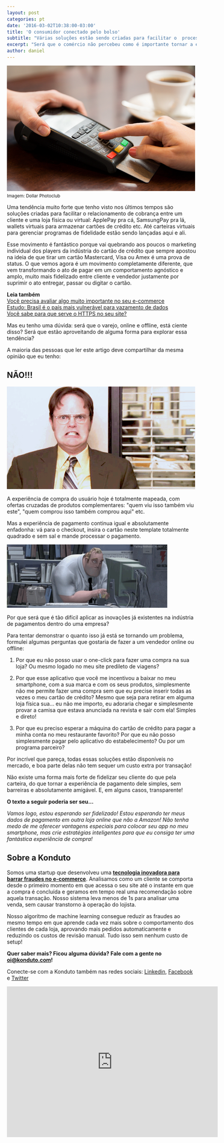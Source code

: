 ```yaml
---
layout: post
categories: pt
date: '2016-03-02T10:38:00-03:00'
title: 'O consumidor conectado pelo bolso'
subtitle: "Várias soluções estão sendo criadas para facilitar o  processo de pagamento, mas o comércio não tem explorado esse movimento"
excerpt: "Será que o comércio não percebeu como é importante tornar a experiência de pagamento agradável ao consumidor?"
author: daniel
---
```


![pagamento](/images/160303-payment.png)
<small>Imagem: Dollar Photoclub</small>

Uma tendência muito forte que tenho visto nos últimos tempos são soluções criadas para facilitar o relacionamento de cobrança entre um cliente e uma loja física ou virtual: ApplePay pra cá, SamsungPay pra lá, wallets virtuais para armazenar cartões de crédito etc. Até carteiras virtuais para gerenciar programas de fidelidade estão sendo lançadas aqui e ali. 

Esse movimento é fantástico porque vai quebrando aos poucos o marketing individual dos players da indústria do cartão de crédito que sempre apostou na ideia de que tirar um cartão Mastercard, Visa ou Amex é uma prova de status. O que vemos agora é um movimento completamente diferente, que vem transformando o ato de pagar em um comportamento agnóstico e amplo, muito mais fidelizado entre cliente e vendedor justamente por suprimir o ato entregar, passar ou digitar o cartão. 

**Leia também**  
[Você precisa avaliar algo muito importante no seu e-commerce](https://blog.konduto.com/pt/2016/01/avaliacao-importante-ecommerce/?utm_source=konduto&utm_medium=blog&utm_campaign=conteudo)  
[Estudo: Brasil é o país mais vulnerável para vazamento de dados](https://blog.konduto.com/pt/2016/01/vazamento-dados-estudo-brasil/?utm_source=konduto&utm_medium=blog&utm_campaign=conteudo)  
[Você sabe para que serve o HTTPS no seu site?](https://blog.konduto.com/pt/2015/11/para-que-serve-o-https-no-seu-ecommerce/?utm_source=konduto&utm_medium=blog&utm_campaign=conteudo)

Mas eu tenho uma dúvida: será que o varejo, online e offline, está ciente disso? Será que estão aproveitando de alguma forma para explorar essa tendência?

A maioria das pessoas que ler este artigo deve compartilhar da mesma opinião que eu tenho: 

## NÃO!!!

![nop](/images/160303-no.gif)

A experiência de compra do usuário hoje é totalmente mapeada, com ofertas cruzadas de produtos complementares: "quem viu isso também viu este", "quem comprou isso também comprou aqui" etc. 

Mas a experiência de pagamento continua igual e absolutamente enfadonha: vá para o checkout, insira o cartão neste template totalmente quadrado e sem sal e mande processar o pagamento. 

![bored](/images/160303-bored.gif)

Por que será que é tão difícil aplicar as inovações já existentes na indústria de pagamentos dentro do uma empresa? 

Para tentar demonstrar o quanto isso já está se tornando um problema, formulei algumas perguntas que gostaria de fazer a um vendedor online ou offline:

1. Por que eu não posso usar o one-click para fazer uma compra na sua loja? Ou mesmo logado no meu site predileto de viagens?  

2. Por que esse aplicativo que você me incentivou a baixar no meu smartphone, com a sua marca e com os seus produtos, simplesmente não me permite fazer uma compra sem que eu precise inserir todas as vezes o meu cartão de crédito? Mesmo que seja para retirar em alguma loja física sua... eu não me importo, eu adoraria chegar e simplesmente provar a camisa que estava anunciada na revista e sair com ela! Simples e direto!

3. Por que eu preciso esperar a máquina do cartão de crédito para pagar a minha conta no meu restaurante favorito? Por que eu não posso simplesmente pagar pelo aplicativo do estabelecimento?  Ou por um programa parceiro?

Por incrível que pareça, todas essas soluções estão disponíveis no mercado, e boa parte delas não tem sequer um custo extra por transação!

Não existe uma forma mais forte de fidelizar seu cliente do que pela carteira, do que tornar a experiência de pagamento dele simples, sem barreiras e absolutamente amigável. E, em alguns casos, transparente!

**O texto a seguir poderia ser seu…**

*Vamos logo, estou esperando ser fidelizado! Estou esperando ter meus dados de pagamento em outra loja online que não a Amazon! Não tenha medo de me oferecer vantagens especiais para colocar seu app no meu smartphone, mas crie estratégias inteligentes para que eu consiga ter uma fantástica experiência de compra!*

## Sobre a Konduto  

Somos uma startup que desenvolveu uma **[tecnologia inovadora para barrar fraudes no e-commerce](http://konduto.com/?utm_source=konduto&utm_medium=blog&utm_campaign=conteudo)**. Analisamos como um cliente se comporta desde o primeiro momento em que acessa o seu site até o instante em que a compra é concluída e geramos em tempo real uma recomendação sobre aquela transação. Nosso sistema leva menos de 1s para analisar uma venda, sem causar transtorno à operação do lojista.

Nosso algoritmo de machine learning consegue reduzir as fraudes ao mesmo tempo em que aprende cada vez mais sobre o comportamento dos clientes de cada loja, aprovando mais pedidos automaticamente e reduzindo os custos de revisão manual. Tudo isso sem nenhum custo de setup! 

**Quer saber mais? Ficou alguma dúvida? Fale com a gente no [oi@konduto.com](mailto:oi@konduto.com)!**	

Conecte-se com a Konduto também nas redes sociais: [Linkedin](https://www.linkedin.com/company/konduto), [Facebook](https://www.facebook.com/konduto) e [Twitter](https://twitter.com/KondutoBR)  

<iframe src="https://www.facebook.com/plugins/video.php?href=https%3A%2F%2Fwww.facebook.com%2Fkonduto%2Fvideos%2F613187352119217%2F&show_text=1&width=560" width="560" height="400" style="border:none;overflow:hidden" scrolling="no" frameborder="0" allowTransparency="true"></iframe>